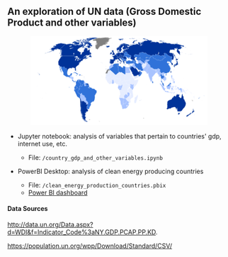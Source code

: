 ## An exploration of UN data (Gross Domestic Product and other variables)

<p align="center">
    <img src="countries.jpg" alt="logo" width="400" height="200"/>
</p>


- Jupyter notebook: analysis of variables that pertain to countries' gdp, internet use, etc.
  - File: `/country_gdp_and_other_variables.ipynb` 

- PowerBI Desktop: analysis of clean energy producing countries
  - File: `/clean_energy_production_countries.pbix`
  - [Power BI dashboard](https://app.powerbi.com/view?r=eyJrIjoiOTBmMjU5M2UtMjU1YS00MzY2LTlhZmEtYjRmNWM1ZmUyZWFjIiwidCI6IjEwMWRhNTg3LTE4NDMtNGY1Mi04YjhhLTE3YjA2OWM2NmQzMyIsImMiOjJ9)
#### Data Sources  
http://data.un.org/Data.aspx?d=WDI&f=Indicator_Code%3aNY.GDP.PCAP.PP.KD.

https://population.un.org/wpp/Download/Standard/CSV/
